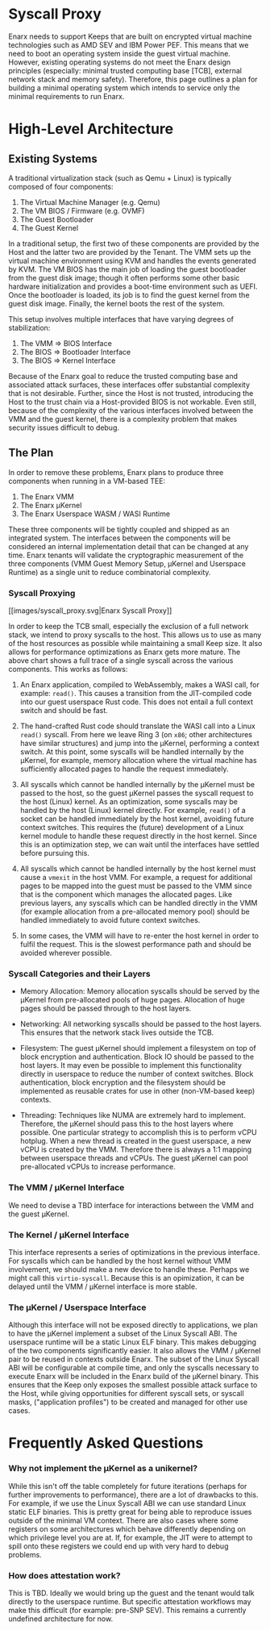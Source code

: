 # Syscall Proxy

Enarx needs to support Keeps that are built on encrypted virtual machine technologies such as AMD SEV and IBM Power PEF. This means that we need to boot an operating system inside the guest virtual machine. However, existing operating systems do not meet the Enarx design principles (especially: minimal trusted computing base [TCB], external network stack and memory safety). Therefore, this page outlines a plan for building a minimal operating system which intends to service only the minimal requirements to run Enarx.

# High-Level Architecture

## Existing Systems

A traditional virtualization stack (such as Qemu + Linux) is typically composed of four components:

1. The Virtual Machine Manager (e.g. Qemu)
2. The VM BIOS / Firmware (e.g. OVMF)
3. The Guest Bootloader
4. The Guest Kernel

In a traditional setup, the first two of these components are provided by the Host and the latter two are provided by the Tenant. The VMM sets up the virtual machine environment using KVM and handles the events generated by KVM. The VM BIOS has the main job of loading the guest bootloader from the guest disk image; though it often performs some other basic hardware initialization and provides a boot-time environment such as UEFI. Once the bootloader is loaded, its job is to find the guest kernel from the guest disk image. Finally, the kernel boots the rest of the system.

This setup involves multiple interfaces that have varying degrees of stabilization:
1. The VMM => BIOS Interface
2. The BIOS => Bootloader Interface
3. The BIOS => Kernel Interface

Because of the Enarx goal to reduce the trusted computing base and associated attack surfaces, these interfaces offer substantial complexity that is not desirable. Further, since the Host is not trusted, introducing the Host to the trust chain via a Host-provided BIOS is not workable. Even still, because of the complexity of the various interfaces involved between the VMM and the guest kernel, there is a complexity problem that makes security issues difficult to debug.

## The Plan

In order to remove these problems, Enarx plans to produce three components when running in a VM-based TEE:
1. The Enarx VMM
2. The Enarx μKernel
3. The Enarx Userspace WASM / WASI Runtime

These three components will be tightly coupled and shipped as an integrated system. The interfaces between the components will be considered an internal implementation detail that can be changed at any time. Enarx tenants will validate the cryptographic measurement of the three components (VMM Guest Memory Setup, μKernel and Userspace Runtime) as a single unit to reduce combinatorial complexity.

### Syscall Proxying

[[images/syscall_proxy.svg|Enarx Syscall Proxy]]

In order to keep the TCB small, especially the exclusion of a full network stack, we intend to proxy syscalls to the host. This allows us to use as many of the host resources as possible while maintaining a small Keep size. It also allows for performance optimizations as Enarx gets more mature.  The above chart shows a full trace of a single syscall across the various components. This works as follows:

1. An Enarx application, compiled to WebAssembly, makes a WASI call, for example: `read()`. This causes a transition from the JIT-compiled code into our guest userspace Rust code. This does not entail a full context switch and should be fast.

2. The hand-crafted Rust code should translate the WASI call into a Linux `read()` syscall. From here we leave Ring 3 (on `x86`; other architectures have similar structures) and jump into the μKernel, performing a context switch. At this point, some syscalls will be handled internally by the μKernel, for example, memory allocation where the virtual machine has sufficiently allocated pages to handle the request immediately.

3. All syscalls which cannot be handled internally by the μKernel must be passed to the host, so the guest μKernel passes the syscall request to the host (Linux) kernel. As an optimization, some syscalls may be handled by the host (Linux) kernel directly. For example, `read()` of a socket can be handled immediately by the host kernel, avoiding future context switches. This requires the (future) development of a Linux kernel module to handle these request directly in the host kernel. Since this is an optimization step, we can wait until the interfaces have settled before pursuing this.

4. All syscalls which cannot be handled internally by the host kernel must cause a `vmexit` in the host VMM. For example, a request for additional pages to be mapped into the guest must be passed to the VMM since that is the component which manages the allocated pages. Like previous layers, any syscalls which can be handled directly in the VMM (for example allocation from a pre-allocated memory pool) should be handled immediately to avoid future context switches.

5. In some cases, the VMM will have to re-enter the host kernel in order to fulfil the request. This is the slowest performance path and should be avoided wherever possible.

### Syscall Categories and their Layers

* Memory Allocation: Memory allocation syscalls should be served by the μKernel from pre-allocated pools of huge pages. Allocation of huge pages should be passed through to the host layers.

* Networking: All networking syscalls should be passed to the host layers. This ensures that the network stack lives outside the TCB.

* Filesystem: The guest μKernel should implement a filesystem on top of block encryption and authentication. Block IO should be passed to the host layers. It may even be possible to implement this functionality directly in userspace to reduce the number of context switches. Block authentication, block encryption and the filesystem should be implemented as reusable crates for use in other (non-VM-based keep) contexts.

* Threading: Techniques like NUMA are extremely hard to implement. Therefore, the μKernel should pass this to the host layers where possible. One particular strategy to accomplish this is to perform vCPU hotplug. When a new thread is created in the guest userspace, a new vCPU is created by the VMM. Therefore there is always a 1:1 mapping between userspace threads and vCPUs. The guest μKernel can pool pre-allocated vCPUs to increase performance.

### The VMM / μKernel Interface

We need to devise a TBD interface for interactions between the VMM and the guest μKernel.

### The Kernel / μKernel Interface

This interface represents a series of optimizations in the previous interface. For syscalls which can be handled by the host kernel without VMM involvement, we should make a new device to handle these. Perhaps we might call this `virtio-syscall`. Because this is an opimization, it can be delayed until the VMM / μKernel interface is more stable.

### The μKernel / Userspace Interface

Although this interface will not be exposed directly to applications, we plan to have the μKernel implement a subset of the Linux Syscall ABI. The userspace runtime will be a static Linux ELF binary. This makes debugging of the two components significantly easier. It also allows the VMM / μKernel pair to be reused in contexts outside Enarx. The subset of the Linux Syscall ABI will be configurable at compile time, and only the syscalls necessary to execute Enarx will be included in the Enarx build of the μKernel binary. This ensures that the Keep only exposes the smallest possible attack surface to the Host, while giving opportunities for different syscall sets, or syscall masks, ("application profiles") to be created and managed for other use cases.

# Frequently Asked Questions
### Why not implement the μKernel as a unikernel?
While this isn't off the table completely for future iterations (perhaps for further improvements to performance), there are a lot of drawbacks to this. For example, if we use the Linux Syscall ABI we can use standard Linux static ELF binaries. This is pretty great for being able to reproduce issues outside of the minimal VM context. There are also cases where some registers on some architectures which behave differently depending on which privilege level you are at. If, for example, the JIT were to attempt to spill onto these registers we could end up with very hard to debug problems.

### How does attestation work?

This is TBD. Ideally we would bring up the guest and the tenant would talk directly to the userspace runtime. But specific attestation workflows may make this difficult (for example: pre-SNP SEV). This remains a currently undefined architecture for now.